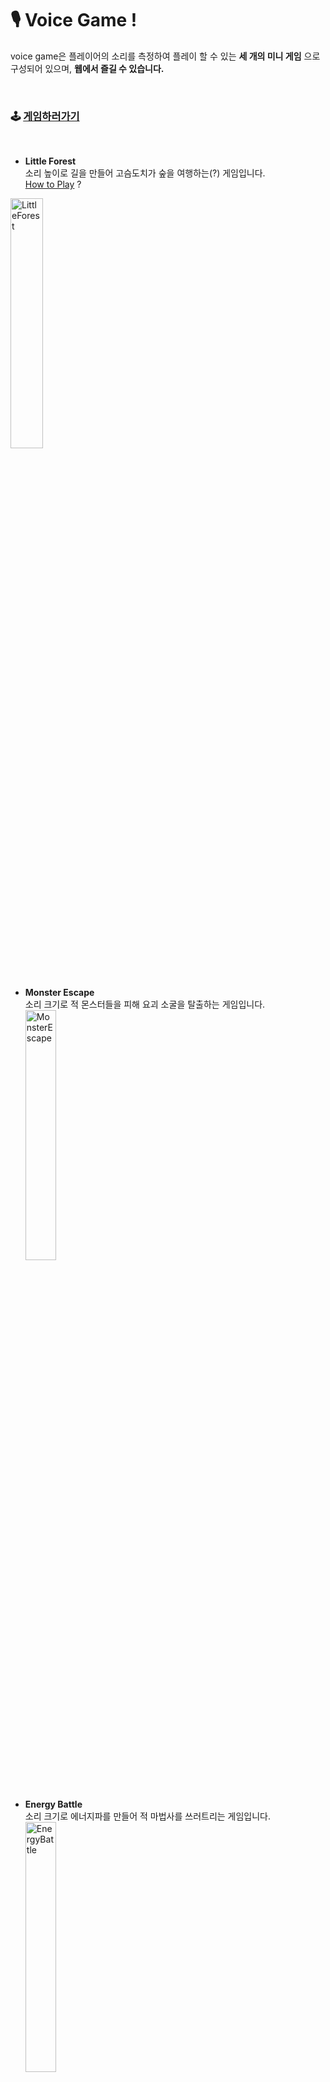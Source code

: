 # 🎙 Voice Game !
<!-- ![Main](./readmeAssets/logo.png) -->

voice game은 플레이어의 소리를 측정하여 플레이 할 수 있는 __세 개의 미니 게임__ 으로 구성되어 있으며, __웹에서 즐길 수 있습니다.__

<br>

### 🕹 __[게임하러가기](https://voicegame.fun)__

<br>

- __Little Forest__  
소리 높이로 길을 만들어 고슴도치가 숲을 여행하는(?) 게임입니다.  
[How to Play]() ?  
<img src="./readmeAssets/littleForest_gif.gif" alt="LittleForest" width="32%" />

- __Monster Escape__  
소리 크기로 적 몬스터들을 피해 요괴 소굴을 탈출하는 게임입니다.  
  <img src="./readmeAssets/monsterEscape_gif.gif" alt="MonsterEscape" width="32%" />

- __Energy Battle__  
소리 크기로 에너지파를 만들어 적 마법사를 쓰러트리는 게임입니다.  
  <img src="./readmeAssets/energyBattle_gif.gif" alt="EnergyBattle" width="32%" />

<br>

### 📁 Github Repository
- __Frontend__  
https://github.com/voice-game/front  

- __Backend__  
https://github.com/voice-game/back  

<br>

## 📖 Contents

- 🤔 [Motivation](#-Motivation)
- 📆 [Schedule](#-Schedule)
- 🧑🏻‍💻 [Contributor](#-Contributor)
- 🛠 [Stack](#-Stack)
- 🔎 [Feature](#-Feature)
- 🧗‍♀️ [Challenge](#-Challenge)
- ✍️ [History](#-Hisotry)
- 🙇🏻‍♂️ [Conclusion](#-Conclusion)

<br>

## 🤔 Motivation

팀원 모두 게임 제작에 대한 흥미가 있어 게임 제작을 결정하게 되었습니다.

서비스되고 있는 게임 중 음성인식 기반의 게임에 영감을 받아  
음성을 다양하게 활용하기 위해서 음의 크기, 음의 높이 등으로 나누어 3가지 게임을 제작하였습니다.

<br>

## 🥁 Preview

<p>
  <img src="./readmeAssets/littleForest_gif.gif" alt="LittleForest" width="32%" />
  <img src="./readmeAssets/monsterEscape_gif.gif" alt="MonsterEscape" width="32%" />
  <img src="./readmeAssets/energyBattle_gif.gif" alt="EnergyBattle" width="32%" />
</p>
---
팀원 모두 언젠간 Canvas로 게임을 만들어보고 싶어했습니다. 이에 어떤 게임을 만들까 고민하면서, <span style="color: brown">게임은 꼭 키보드 / 마우스로 해야할까???</span>라는 생각이 들었습니다. 이러한 의문에서 시작하여 __음성 기반 게임__ 을 제작하기로 결정하였습니다.  
소리는 높이, 크기, 모양 세 요소로 이루어져 있기때문에, 하나의 게임을 만들기보단 소리 높이, 크기의 특색을 각각 살리는게 좋다 생각하였습니다. 그 결과 미니게임 3종을 만들기로 하였습니다.

<br>

## 🧑🏻‍💻 Contributor
---
역할분담 쓰기...  
서성주  
권민호  
김재덕

<br>

## 📆 Schedule

2021.04.12 - 04.30 / 3주

- 1주차 - 프로젝트 주제 선정, Mock-Up 제작, DB-Schema 설계, 구현 가능 여부 검토
- 2주차 - Audio Context(Web Api) 이용하여 음성 인식 기능 구현, Canvas Animation, Socket 통신 구현
- 3주차 - Netlify & AWS 배포, 테스트 코드 작성, 코드 리팩터링

<br>

## 🛠 Stack
---

<details>
  <summary>Front End</summary>
  <div markdown="1">

|  Stack                 | Remarks                                         |
| :--------------------- | :---------------------------------------------- |
| ES2015+                | TBD(To Be Decided)                              |
| React                  | TBD                                             |
| React-router-dom       | TBD                                             |
| Redux-thunk            | Redux 스토어의 비동기 작업(서버요청, 이미지 로딩) 관리     |
| Styled-components      | 공통 컴포넌트 재사용성                                |
| Firebase               | TBD                                             |
| Socket.io-client       | 게임 멀티플레이를 위한 실시간 통신                      |
| Pusher-js              | 실시간 DB 변화 구독                                 |
| Jest                   | React Component Test                            |
| Enzyme                 | React Component Test                            |
| React-testing-library  | TBD                                             |
| Redux-logger           | TBD                                             |
  <br>
  </div>
</details>

<details>
  <summary>Back End</summary>
  <div markdown="1">

| Stack                  | Remarks                   |
| :--------------------- | :------------------------ |
| NodeJS                 | JavaScript Runtime으로 npm |
| Express                | JavaScript 서버 애플리케이션   |
| MongoDB                | TBD                       |
| Mongoose               | MongoDB JavaScript ODM    |
| JWT (JSON Web Token)   | 토큰 기반 인증                |
| Soket.io               | 게임 멀티플레이를 위한 실시간 통신|
| Pusher                 | 실시간 DB 변화 알림           |
| Mocha                  | 서버 엔드포인트 테스트          |
| supertest              | 서버 엔드포인트 테스트          |
| AWS                    | TBD                       |
  <br>
  </div>
</details>

<br>
<br>

## 😃 Installation

Git Hub를 통해 플레이 해보실 수 있습니다.

### Front
```jsx
$ git clone https://github.com/voice-game/front.git
$ npm install
$ npm start
```
## 🔎 Feature
---
게임설명 쓰기...

<br>


## 🧗‍♀️ Challenge (처음 적용하는 기술 / 어려웠던 기술 쓸 것)
---
__Volume Meter__  
미니 게임 Monster Escape와 Energy Effect는 소리 크기를 게임 입력으로 받아, 게임 내 캐릭터를 조작합니다. 이전에 음성인식을 해주는 Web Speech API 사용했던 경험이 있었기에, 볼륨 측정 또한 Web API에 있을 것이라 판단하였습니다. 하지만 기대와 달리 Web API는 마이크 데이터만 센싱할 뿐 별도의 볼륨 측정 기능은 없었기에 게임 주제를 바꾸어야하나 고민하였습니다. 하지만 Web API가 Audio Context 객체를 통해 마이크 입력을 FFT로 계측해주기 때문에, 이를 프로세싱하여 볼륨 측정 함수를 만들기로 하였습니다. FFT(Fast Fourier Transformation)란 시간영역의 디지털 신호를 주파수 영역에서 분석하는 기법입니다. 따라서 <span style="color: blue">FFT를 통해 마이크에 들어온 플레이어의 목소리를 주파수별 크기로 분해하고 이들을 가공하여 볼륨을 구할 수 있었습니다.</span> 처음에는 개념이 낯설어 프로젝트를 진행하는데 어려웠지만, 프로그래밍을 통해 다양한 분야를 접하고 더나아가 구현할 수 있었던 점이 흥미로웠습니다.

__Pitch Detector__  
Audio Context (Web Api)  
음성인식을 위해 Web Api로 제공되는 Audio Context를 사용하였습니다.
볼륨과 주파수 2가지 정보가 필요했는데
볼륨의 경우는 Adio Context가 변화가 적은 지속적인 음에 대한 인식이 끊어지는 문제
주파수의 경우 Audio Context를 통해 얻을 수 있는 
FFT(고속 푸리에 변환)으로 분석된 주파수 정보를 가공하여 사용하는 것에서 문제가 생겼다.

이를 해결하기 위해
~~

__Canvas__  
게임 플레이 화면을 보여주기 위해, Javascript를 기반으로 HTML에 다양한 애니메이션을 보여줄 수 있는 Canvas를 사용하였습니다. 원하는 선/도형/이미지를 그리고, 애니메이션 효과를 넣기 위해 requestAnimationFrame함수를 재귀로 실행하는 등 Canvas 개념 자체는 어렵지 않았습니다. 하지만 게임 특성 상 아래와 같이 다양한 상황(점프 & 낙하 / 횡이동 & 종이동 / 충돌 & 접촉 / 캐릭터 사망 등)이 있었기에, 이들을 고려하여 어떻게 Canvas에 그릴지 로직을 만드는 것이 어려웠습니다.
- 생동감 있는 게임 캐릭터 구현을 위해 Sprite 이미지를 사용하였기에, 기본 60fps로 실행되는 requestAnimationFrame 함수에서 이미지 프레임에 맞게 Canvas Drawing이 실행되도록 <span style="color: blue">프레임 제어 로직</span>이 필요했습니다.
- 캐릭터가 점프를 했을때 아래와 같은 과정을 거치기 때문에, Canvas Y 축(수직 축)에 대해 동역학 모델링에서 사용되는 <span style="color: blue">중력모델</span>을 구현해야 했습니다.
    ```
    점프 → 빠르게 올라감 → 점점 느려짐 → 멈춤 → 느리게 떨어짐 → 점점 빨라짐 → 착지
    ```
- 지면 접촉 및 장애물 충돌 구현을 위해 캐릭터 좌표(x, y)와 지면 및 장애물 좌표를 다앙햔 경우를 고려하여 로직을 만들어야 했습니다.
- 멀티플레이를 할 경우, 플레이어마다 브라우저 화면의 크기가 다르기 때문에 소켓통신에 절대좌표를 보내면 캐릭터가 이상한 위치에 그려지게 됩니다. 따라서 캐릭터 위치를 Canvas 크기에 대해 정규화하여 소켓통신을 해야했습니다.

이처럼 Canvas를 다루는게 까다롭고 어려웠지만, 게임, 웹 디자인 등에 쓰이는 Canvas의 활용도에 대해 배울 수 있었던 좋은 경험이었습니다.


__Custom Hook__  
...

__SocketIO__  
...

__객체 지향 프로그램__  
...

__이미지__  
...


<br>



- AWS

- Netlify

## ✨ Contributor
## ✍️ History
---
1주차  
2주차  
3주차

<br>

## 🙇🏻‍♂️ Conclusion (교훈 / 느낀점)
---
공통  
서성주  
권민호  
김재덕
